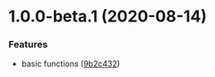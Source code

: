 # 1.0.0-beta.1 (2020-08-14)


### Features

* basic functions ([9b2c432](https://github.com/EqualMa/chinese-numbering/commit/9b2c432b68cc5ff6c77647a7df11c051aa9562ae))

